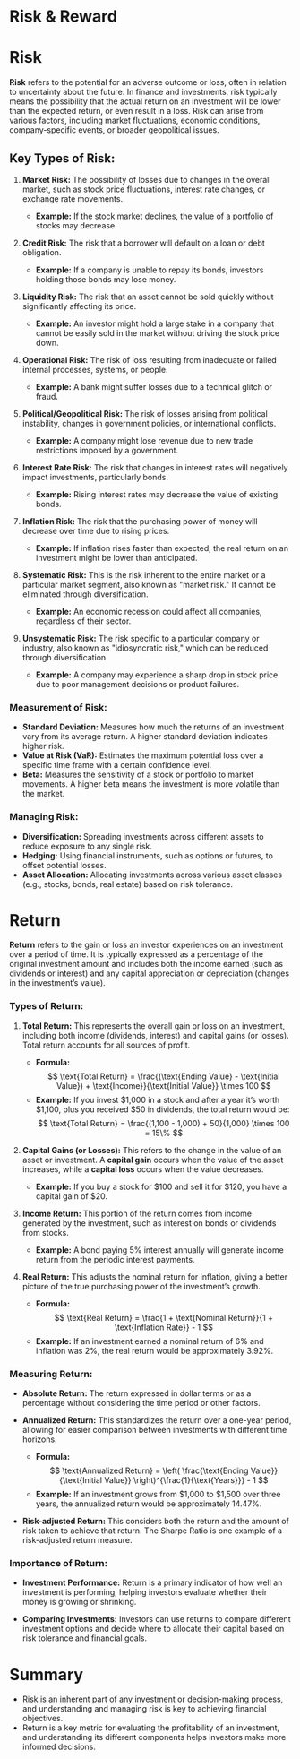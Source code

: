 # Risk & Reward

# Risk

**Risk** refers to the potential for an adverse outcome or loss, often in relation to uncertainty about the future. In finance and investments, risk typically means the possibility that the actual return on an investment will be lower than the expected return, or even result in a loss. Risk can arise from various factors, including market fluctuations, economic conditions, company-specific events, or broader geopolitical issues.

## Key Types of Risk:

1. **Market Risk:** The possibility of losses due to changes in the overall market, such as stock price fluctuations, interest rate changes, or exchange rate movements.
   - **Example:** If the stock market declines, the value of a portfolio of stocks may decrease.

2. **Credit Risk:** The risk that a borrower will default on a loan or debt obligation.
   - **Example:** If a company is unable to repay its bonds, investors holding those bonds may lose money.

3. **Liquidity Risk:** The risk that an asset cannot be sold quickly without significantly affecting its price.
   - **Example:** An investor might hold a large stake in a company that cannot be easily sold in the market without driving the stock price down.

4. **Operational Risk:** The risk of loss resulting from inadequate or failed internal processes, systems, or people.
   - **Example:** A bank might suffer losses due to a technical glitch or fraud.

5. **Political/Geopolitical Risk:** The risk of losses arising from political instability, changes in government policies, or international conflicts.
   - **Example:** A company might lose revenue due to new trade restrictions imposed by a government.

6. **Interest Rate Risk:** The risk that changes in interest rates will negatively impact investments, particularly bonds.
   - **Example:** Rising interest rates may decrease the value of existing bonds.

7. **Inflation Risk:** The risk that the purchasing power of money will decrease over time due to rising prices.
   - **Example:** If inflation rises faster than expected, the real return on an investment might be lower than anticipated.

8. **Systematic Risk:** This is the risk inherent to the entire market or a particular market segment, also known as "market risk." It cannot be eliminated through diversification.
   - **Example:** An economic recession could affect all companies, regardless of their sector.

9. **Unsystematic Risk:** The risk specific to a particular company or industry, also known as "idiosyncratic risk," which can be reduced through diversification.
   - **Example:** A company may experience a sharp drop in stock price due to poor management decisions or product failures.

### Measurement of Risk:

- **Standard Deviation:** Measures how much the returns of an investment vary from its average return. A higher standard deviation indicates higher risk.
- **Value at Risk (VaR):** Estimates the maximum potential loss over a specific time frame with a certain confidence level.
- **Beta:** Measures the sensitivity of a stock or portfolio to market movements. A higher beta means the investment is more volatile than the market.

### Managing Risk:
- **Diversification:** Spreading investments across different assets to reduce exposure to any single risk.
- **Hedging:** Using financial instruments, such as options or futures, to offset potential losses.
- **Asset Allocation:** Allocating investments across various asset classes (e.g., stocks, bonds, real estate) based on risk tolerance.

# Return

**Return** refers to the gain or loss an investor experiences on an investment over a period of time. It is typically expressed as a percentage of the original investment amount and includes both the income earned (such as dividends or interest) and any capital appreciation or depreciation (changes in the investment’s value).

### Types of Return:

1. **Total Return:** This represents the overall gain or loss on an investment, including both income (dividends, interest) and capital gains (or losses). Total return accounts for all sources of profit.
   - **Formula:**
$$
\text{Total Return} = \frac{(\text{Ending Value} - \text{Initial Value}) + \text{Income}}{\text{Initial Value}} \times 100
$$
   - **Example:** If you invest $1,000 in a stock and after a year it’s worth $1,100, plus you received $50 in dividends, the total return would be:  
$$
\text{Total Return} = \frac{(1,100 - 1,000) + 50}{1,000} \times 100 = 15\%
$$

2. **Capital Gains (or Losses):** This refers to the change in the value of an asset or investment. A **capital gain** occurs when the value of the asset increases, while a **capital loss** occurs when the value decreases.
   - **Example:** If you buy a stock for $100 and sell it for $120, you have a capital gain of $20.

3. **Income Return:** This portion of the return comes from income generated by the investment, such as interest on bonds or dividends from stocks.
   - **Example:** A bond paying 5% interest annually will generate income return from the periodic interest payments.

4. **Real Return:** This adjusts the nominal return for inflation, giving a better picture of the true purchasing power of the investment’s growth.
   - **Formula:**  
$$
\text{Real Return} = \frac{1 + \text{Nominal Return}}{1 + \text{Inflation Rate}} - 1
$$
   - **Example:** If an investment earned a nominal return of 6% and inflation was 2%, the real return would be approximately 3.92%.

### Measuring Return:

- **Absolute Return:** The return expressed in dollar terms or as a percentage without considering the time period or other factors.
  
- **Annualized Return:** This standardizes the return over a one-year period, allowing for easier comparison between investments with different time horizons.
  - **Formula:**  
$$
\text{Annualized Return} = \left( \frac{\text{Ending Value}}{\text{Initial Value}} \right)^{\frac{1}{\text{Years}}} - 1
$$
  - **Example:** If an investment grows from $1,000 to $1,500 over three years, the annualized return would be approximately 14.47%.

- **Risk-adjusted Return:** This considers both the return and the amount of risk taken to achieve that return. The Sharpe Ratio is one example of a risk-adjusted return measure.

### Importance of Return:
- **Investment Performance:** Return is a primary indicator of how well an investment is performing, helping investors evaluate whether their money is growing or shrinking.
  
- **Comparing Investments:** Investors can use returns to compare different investment options and decide where to allocate their capital based on risk tolerance and financial goals.

# Summary 
- Risk is an inherent part of any investment or decision-making process, and understanding and managing risk is key to achieving financial objectives.
- Return is a key metric for evaluating the profitability of an investment, and understanding its different components helps investors make more informed decisions.
